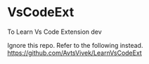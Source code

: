 # VsCodeExt
To Learn Vs Code Extension dev 

Ignore this repo. Refer to the following instead.
https://github.com/AvtsVivek/LearnVsCodeExt
